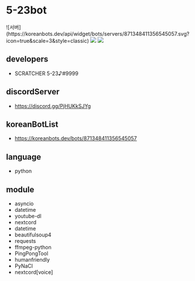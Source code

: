 # 5-23bot
<div>
![서버](https://koreanbots.dev/api/widget/bots/servers/871348411356545057.svg?icon=true&scale=3&style=classic)
<img src = "https://koreanbots.dev/api/widget/bots/votes/871348411356545057.svg?icon=true&scale=3&style=classic">
<img src = "https://koreanbots.dev/api/widget/bots/status/871348411356545057.svg?icon=true&scale=3&style=classic">
</div>

## developers
- SCRATCHER 5-23♪#9999

## discordServer
- https://discord.gg/PjHUKkSJYg

## koreanBotList
- https://koreanbots.dev/bots/871348411356545057

## language
- python

## module
- asyncio
- datetime
- youtube-dl
- nextcord
- datetime
- beautifulsoup4
- requests
- ffmpeg-python
- PingPongTool
- humanfriendly
- PyNaCl
- nextcord[voice]

